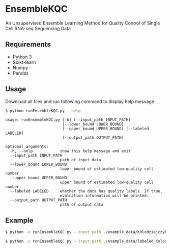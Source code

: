# EnsembleKQC
An Unsupervised Ensemble Learning Method for Quality Control of Single Cell RNA-seq Sequencing Data

## Requirements
* Python 3
* Scikt-learn
* Numpy
* Pandas

## Usage
Download all files and run following command to display help message
```bash
$ python runEnsembleKQC.py --help
```
```
usage: runEnsembleKQC.py [-h] [--input_path INPUT_PATH]
                         [--lower_bound LOWER_BOUND]
                         [--upper_bound UPPER_BOUND] [--labeled LABELED]
                         [--output_path OUTPUT_PATH]

optional arguments:
  -h, --help            show this help message and exit
  --input_path INPUT_PATH
                        path of input data
  --lower_bound LOWER_BOUND
                        lower bound of estimated low-quality cell number
  --upper_bound UPPER_BOUND
                        upper bound of estimated low-quality cell number
  --labeled LABELED     whether the data has quality labels. If true,
                        evaluation information will be printed.
  --output_path OUTPUT_PATH
                        path of output data
```
## Example
```bash
$ python -u runEnsembleKQC.py --input_path ./example_data/Kolodziejczyk.csv --lower_bound 96 --upper_bound 192 --labeled False --output_path ./result.csv

$ python -u runEnsembleKQC.py --input_path ./example_data/labeled_Kolodziejczyk.csv --lower_bound 96 --upper_bound 192 --labeled True --output_path ./result.csv
```
